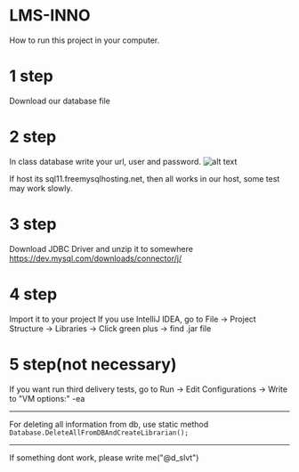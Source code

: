 # LMS-INNO
How to run this project in your computer.

# 1 step

Download our database file

# 2 step

In class database write your url, user and password.
![alt text](https://cdn.pbrd.co/images/Hawx15Z.png)

If host its sql11.freemysqlhosting.net, then all works in our host, some test may work slowly.

# 3 step 

Download JDBC Driver and unzip it to somewhere
https://dev.mysql.com/downloads/connector/j/

# 4 step

Import it to your project
If you use IntelliJ IDEA, go to File -> Project Structure -> Libraries -> Click green plus -> find .jar file

# 5 step(not necessary)
If you want run third delivery tests, go to Run -> Edit Configurations -> Write to "VM options:" -ea

------------------

For deleting all information from db, use static method `Database.DeleteAllFromDBAndCreateLibrarian();`

------------------
If something dont work, please write me("@d_slvt")
